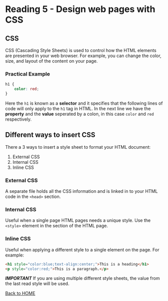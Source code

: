 # Reading 5 - Design web pages with CSS

## CSS
CSS (Cascading Style Sheets) is used to control how the HTML elements are presented in your web browser. For example, you can change the color, size, and layout of the content on your page.

### Practical Example

```css
h1 {
    color: red;
}
```
Here the `h1` is known as a **selector** and it specifies that the following lines of code will only apply to the `h1` tag in HTML. In the next line we have the **property** and the **value** seperated by a colon, in this case `color` and `red` respectively.

## Different ways to insert CSS

There a 3 ways to insert a style sheet to format your HTML document:

1. External CSS
2. Internal CSS
3. Inline CSS

### External CSS

A separate file holds all the CSS information and is linked in to your HTML code in the `<head>` section.

### Internal CSS

Useful when a single page HTML pages needs a unique style. Use the `<style>` element in the section of the HTML page.

### Inline CSS

Useful when applying a different style to a single element on the page. For example:
```markdown
<h1 style="color:blue;text-align:center;">This is a heading</h1>
<p style="color:red;">This is a paragraph.</p>
```
***IMPORTANT***
If you are using multiple different style sheets, the value from the last read style will be used.


[Back to HOME](../README.md)
